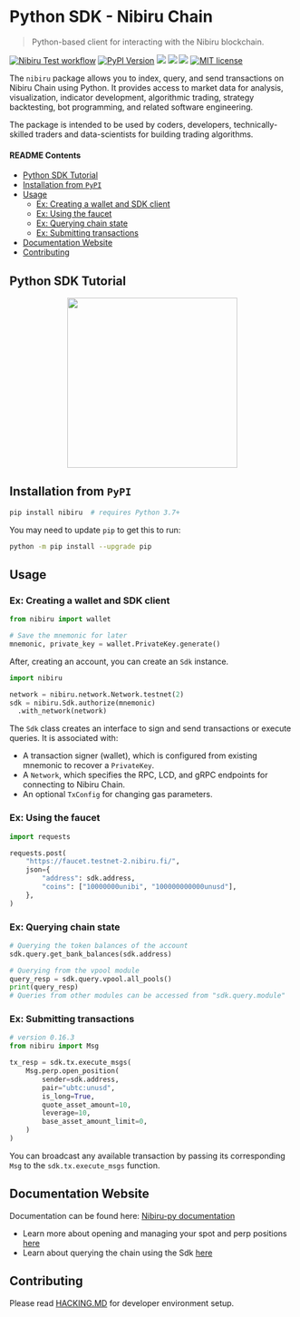 # Python SDK - Nibiru Chain    <!-- omit in toc -->

> Python-based client for interacting with the Nibiru blockchain.

<!-- Badges -->

[![Nibiru Test workflow][tests-badge]][tests-workflow]
[![PyPI Version][pypi-image]][pypi-url]
[![][documentation-image]][documentation-url]
[![][discord-badge]][discord-url]
[![][stars-image]][stars-url]
[![MIT license][license-badge]][license-link]

<!-- Badges links -->

<!-- pypi -->
[pypi-image]: https://img.shields.io/pypi/v/nibiru
[pypi-url]: https://pypi.org/project/nibiru/
[stars-image]: https://img.shields.io/github/stars/NibiruChain?style=social
[stars-url]: https://github.com/NibiruChain
[documentation-image]: https://readthedocs.org/projects/nibiru-py/badge/?version=latest
[documentation-url]: https://nibiru-py.readthedocs.io/en/latest/?badge=latest
[discord-badge]: https://dcbadge.vercel.app/api/server/sgPw8ZYfpQ?style=flat
[discord-url]: https://discord.gg/sgPw8ZYfpQ
[license-badge]: https://img.shields.io/badge/License-MIT-blue.svg
[license-link]: https://github.com/NibiruChain/py-sdk/blob/master/LICENSE
[tests-badge]: https://github.com/NibiruChain/py-sdk/actions/workflows/pytests.yml/badge.svg
[tests-workflow]: https://github.com/NibiruChain/py-sdk/actions/workflows/pytests.yml

The `nibiru` package allows you to index, query, and send transactions on Nibiru Chain using Python. It provides access to market data for analysis, visualization, indicator development, algorithmic trading, strategy backtesting, bot programming, and related software engineering.

The package is intended to be used by coders, developers, technically-skilled traders and  data-scientists for building trading algorithms.

#### README Contents

- [Python SDK Tutorial](#python-sdk-tutorial)
- [Installation from `PyPI`](#installation-from-pypi)
- [Usage](#usage)
  - [Ex: Creating a wallet and SDK client](#ex-creating-a-wallet-and-sdk-client)
  - [Ex: Using the faucet](#ex-using-the-faucet)
  - [Ex: Querying chain state](#ex-querying-chain-state)
  - [Ex: Submitting transactions](#ex-submitting-transactions)
- [Documentation Website](#documentation-website)
- [Contributing](#contributing)

## Python SDK Tutorial

<a href="https://colab.research.google.com/github/NibiruChain/py-sdk/blob/master/examples/collab_notebook.ipynb" target="_blank">
<p align="center">
  <img src="https://colab.research.google.com/assets/colab-badge.svg" style="width: 300px;">
</p>
</a>

## Installation from `PyPI`

```bash
pip install nibiru  # requires Python 3.7+
```

You may need to update `pip` to get this to run:

```bash
python -m pip install --upgrade pip
```

## Usage

### Ex: Creating a wallet and SDK client

```python
from nibiru import wallet

# Save the mnemonic for later
mnemonic, private_key = wallet.PrivateKey.generate()
```

After, creating an account, you can create an `Sdk` instance.

```python
import nibiru

network = nibiru.network.Network.testnet(2)
sdk = nibiru.Sdk.authorize(mnemonic)
  .with_network(network)
```

The `Sdk` class creates an interface to sign and send transactions or execute
queries. It is associated with:
- A transaction signer (wallet), which is configured from existing mnemonic to recover a `PrivateKey`.
- A `Network`, which specifies the RPC, LCD, and gRPC endpoints for connecting to Nibiru Chain.
- An optional `TxConfig` for changing gas parameters.

### Ex: Using the faucet

```python
import requests

requests.post(
    "https://faucet.testnet-2.nibiru.fi/",
    json={
        "address": sdk.address,
        "coins": ["10000000unibi", "100000000000unusd"],
    },
)
```

### Ex: Querying chain state

```python
# Querying the token balances of the account
sdk.query.get_bank_balances(sdk.address)

# Querying from the vpool module
query_resp = sdk.query.vpool.all_pools()
print(query_resp)
# Queries from other modules can be accessed from "sdk.query.module"
```

### Ex: Submitting transactions

```python
# version 0.16.3
from nibiru import Msg

tx_resp = sdk.tx.execute_msgs(
    Msg.perp.open_position(
        sender=sdk.address,
        pair="ubtc:unusd",
        is_long=True,
        quote_asset_amount=10,
        leverage=10,
        base_asset_amount_limit=0,
    )
)
```

You can broadcast any available transaction by passing its corresponding `Msg` to the `sdk.tx.execute_msgs` function.

## Documentation Website

Documentation can be found here: [Nibiru-py documentation](https://nibiru-py.readthedocs.io/en/latest/index.html)

- Learn more about opening and managing your spot and perp positions [here](https://nibiru-py.readthedocs.io/en/latest/nibiru.sdks.tx.html#nibiru-sdks-tx-package)
- Learn about querying the chain using the Sdk [here](https://nibiru-py.readthedocs.io/en/latest/nibiru.clients.html#nibiru-clients-package)

## Contributing

Please read [HACKING.MD](HACKING.md) for developer environment setup.
